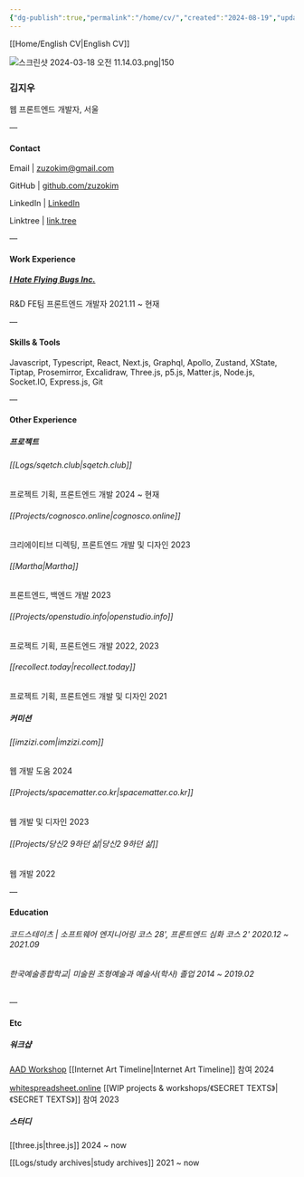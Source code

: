 ```yaml
---
{"dg-publish":true,"permalink":"/home/cv/","created":"2024-08-19","updated":"2024-08-27T23:40:00"}
---
```



[[Home/English CV\|English CV]]

![스크린샷 2024-03-18 오전 11.14.03.png|150](/img/user/%EC%8A%A4%ED%81%AC%EB%A6%B0%EC%83%B7%202024-03-18%20%EC%98%A4%EC%A0%84%2011.14.03.png)
### 김지우

웹 프론트엔드 개발자, 서울


 —
#### Contact

Email | zuzokim@gmail.com

GitHub | [github.com/zuzokim](https://github.com/zuzokim)

LinkedIn | [LinkedIn](https://www.linkedin.com/in/%EC%A7%80%EC%9A%B0-%EA%B9%80-635921206?utm_source=share&utm_campaign=share_via&utm_content=profile&utm_medium=ios_app)

Linktree | [link.tree](https://linktr.ee/zuzokim)

 —

#### Work Experience

##### [I Hate Flying Bugs Inc.](https://www.ihateflyingbugs.com/en/main-en/)
 R&D FE팀 프론트엔드 개발자 2021.11 ~ 현재

 —

#### Skills & Tools

Javascript, Typescript, React, Next.js, Graphql, Apollo, Zustand, XState, Tiptap, Prosemirror, Excalidraw, Three.js, p5.js, Matter.js, Node.js, Socket.IO, Express.js, Git
 
 —
#### Other Experience

##### 프로젝트

###### [[Logs/sqetch.club\|sqetch.club]]
프로젝트 기획, 프론트엔드 개발 2024 ~ 현재

 ###### [[Projects/cognosco.online\|cognosco.online]]
 크리에이티브 디렉팅, 프론트엔드 개발 및 디자인 2023

###### [[Martha\|Martha]]
프론트엔드, 백엔드 개발 2023

###### [[Projects/openstudio.info\|openstudio.info]]
프로젝트 기획, 프론트엔드 개발 2022, 2023

###### [[recollect.today\|recollect.today]]
프로젝트 기획, 프론트엔드 개발 및 디자인 2021

##### 커미션

###### [[imzizi.com\|imzizi.com]]
웹 개발 도움 2024

###### [[Projects/spacematter.co.kr\|spacematter.co.kr]]
웹 개발 및 디자인 2023

###### [[Projects/당신2 9하던 삶\|당신2 9하던 삶]]
웹 개발 2022

—

#### Education

###### 코드스테이츠 | 소프트웨어 엔지니어링 코스 28',  프론트엔드 심화 코스 2' 2020.12 ~ 2021.09

###### 한국예술종합학교| 미술원 조형예술과 예술사(학사) 졸업 2014 ~ 2019.02


—

#### Etc

##### 워크샵

[AAD Workshop](https://artsactsdays.kr/product/8540/)
[[Internet Art Timeline\|Internet Art Timeline]] 참여 2024

[whitespreadsheet.online](https://whitespreadsheet.online)
[[WIP projects & workshops/《SECRET TEXTS》\|《SECRET TEXTS》]] 참여 2023

##### 스터디

[[three.js\|three.js]]
2024 ~ now

[[Logs/study archives\|study archives]]
2021 ~ now



